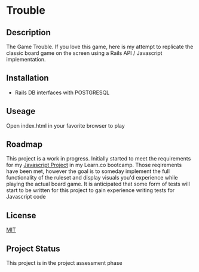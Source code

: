 # Trouble

## Description

The Game Trouble.  If you love this game, here is my attempt to replicate the classic board game on the screen using a Rails API / Javascript implementation.

## Installation

* Rails DB interfaces with POSTGRESQL

## Useage

Open index.html in your favorite browser to play

## Roadmap

This project is a work in progress.  Initially started to meet the requirements for my [Javascript Project](https://github.com/learn-co-students/js-spa-project-instructions-online-web-sp-000/blob/master/README.md "Javascript Project") in my Learn.co bootcamp.
Those reqirements have been met, however the goal is to someday implement the full functionality of the ruleset and display visuals you'd experience while playing the actual board game.
It is anticipated that some form of tests will start to be written for this project to gain experience writing tests for Javascript code

## License

[MIT](https://choosealicense.com/licenses/mit/)

## Project Status

This project is in the project assessment phase